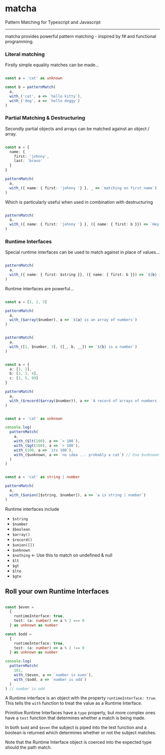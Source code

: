 # matcha
Pattern Matching for Typescript and Javascript

----

matcha provides powerful pattern matching - inspired by f# and functional programming.

### Literal matching

Firstly simple equality matches can be made...

```typescript

const a = 'cat' as unknown

const b = patternMatch(
  a,
  with_('cat', a => `hello kitty`),
  with_('dog', a => `hello doggy`)
)

```

### Partial Matching & Destructuring

Secondly partial objects and arrays can be matched against an object / array.

```typescript

const a = {
  name: {
    first: 'johnny',
    last: 'bravo'
  }
}

patternMatch(
  a,
  with_({ name: { first: 'johnny '} }, _ => `matching on first name`)
)

```

Which is particularly useful when used in combination with destructuring

```typescript

patternMatch(
  a,
  with_({ name: { first: 'johnny '} }, ({ name: { first: b }}) => `Hey it's ${b}`)
)

```

### Runtime Interfaces

Special runtime interfaces can be used to match against in place of values...

```typescript

patternMatch(
  a,
  with_({ name: { first: $string }}, ({ name: { first: b }}) => `${b} is a string`)
)

```

Runtime interfaces are powerful...

```typescript

const a = [1, 2, 3]

patternMatch(
  a,
  with_($array($number), a => `${a} is an array of numbers`)
)

```

```typescript

patternMatch(
  a,
  with_([1, $number, 3], ([_, b, __]) => `${b} is a number`)
)

```

```typescript

const a = {
  a: [1, 2],
  b: [3, 3, 4],
  c: [1, 5, 99]
}

patternMatch(
  a,
  with_($record($array($number)), a => `A record of arrays of numbers - whoa`)
)

```

```typescript

const a = 'cat' as unknown

console.log(
  patternMatch(
    a,
    with_($lt(100), a => `< 100`),
    with_($gt(100), a => `> 100`),
    with_(100, a => `its 100`),
    with_($unknown, a => `no idea ... probably a cat`) // Use $unknown as a catch all
  )
)

```

```typescript

const a = 'cat' as string | number

patternMatch(
  a,
  with_($union([$string, $number]), a => `a is string | number`)
)

```

Runtime interfaces include

- `$string`
- `$number`
- `$boolean`
- `$array()`
- `$record()`
- `$union([])`
- `$unknown`
- `$nothing` <- Use this to match on undefined & null
- `$lt`
- `$gt`
- `$lte`
- `$gte`

## Roll your own Runtime Interfaces

```typescript

const $even =
  {
    runtimeInterface: true,
    test: (a: number) => a % 2 === 0
  } as unknown as number

const $odd =
  {
    runtimeInterface: true,
    test: (a: number) => a % 2 !== 0
  } as unknown as number

console.log(
  patternMatch(
    101,
    with_($even, a => `number is even`),
    with_($odd, a => `number is odd`)
  )
) // number is odd

```
A Runtime interface is an object with the property `runtimeInterface: true`.
This tells the `with` function to treat the value as a Runtime Interface.

Primitive Runtime Interfaces have a `type` property, but more complex ones have a `test` function that determines whether a match is being made.

In both `$odd` and `$even` the subject is piped into the test function and a boolean is returned which determines whether or not the subject matches.

Note that the Runtime Interface object is coerced into the expected type should the path match.